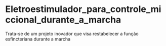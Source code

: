 # Eletroestimulador_para_controle_miccional_durante_a_marcha
Trata-se de um projeto inovador que visa restabelecer a função esfincteriana durante a marcha

